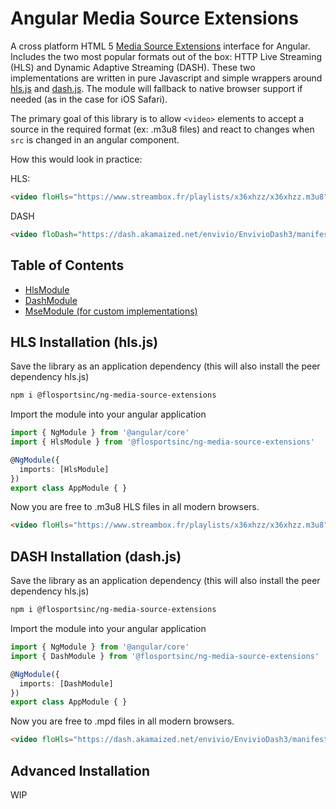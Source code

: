 # Angular Media Source Extensions
A cross platform HTML 5 [Media Source Extensions](https://developer.mozilla.org/en-US/docs/Web/API/Media_Source_Extensions_API) interface for Angular. Includes the two most popular formats out of the box: HTTP Live Streaming (HLS) and Dynamic Adaptive Streaming (DASH). These two implementations are written in pure Javascript and simple wrappers around [hls.js](https://github.com/video-dev/hls.js) and [dash.js](https://github.com/Dash-Industry-Forum/dash.js/). The module will fallback to native browser support if needed (as in the case for iOS Safari).

The primary goal of this library is to allow `<video>` elements to accept a source in the required format (ex: .m3u8 files) and react to changes when `src` is changed in an angular component.

How this would look in practice:

HLS:
```html
<video floHls="https://www.streambox.fr/playlists/x36xhzz/x36xhzz.m3u8"></video>
```
DASH
```html
<video floDash="https://dash.akamaized.net/envivio/EnvivioDash3/manifest.mpd"></video>
```

## Table of Contents

- [HlsModule](#hls-installation-(hls.js))
- [DashModule](#dash-installation-(dash.js))
- [MseModule (for custom implementations)](#advanced-installation)

## HLS Installation (hls.js)
Save the library as an application dependency (this will also install the peer dependency hls.js)
```bash
npm i @flosportsinc/ng-media-source-extensions
```

Import the module into your angular application
```ts
import { NgModule } from '@angular/core'
import { HlsModule } from '@flosportsinc/ng-media-source-extensions'

@NgModule({
  imports: [HlsModule]
})
export class AppModule { }
```

Now you are free to .m3u8 HLS files in all modern browsers.
```html
<video floHls="https://www.streambox.fr/playlists/x36xhzz/x36xhzz.m3u8"></video>
```

## DASH Installation (dash.js)
Save the library as an application dependency (this will also install the peer dependency hls.js)
```bash
npm i @flosportsinc/ng-media-source-extensions
```

Import the module into your angular application
```ts
import { NgModule } from '@angular/core'
import { DashModule } from '@flosportsinc/ng-media-source-extensions'

@NgModule({
  imports: [DashModule]
})
export class AppModule { }
```

Now you are free to .mpd files in all modern browsers.
```html
<video floHls="https://dash.akamaized.net/envivio/EnvivioDash3/manifest.mpd"></video>
```


## Advanced Installation
WIP